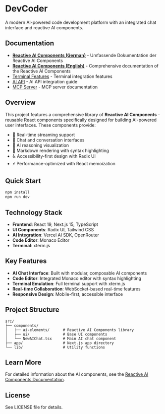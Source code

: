 # DevCoder

A modern AI-powered code development platform with an integrated chat interface and reactive AI components.

## Documentation

- **[Reactive AI Components (German)](./REACTIVE_AI_COMPONENTS.md)** - Umfassende Dokumentation der Reactive AI Components
- **[Reactive AI Components (English)](./REACTIVE_AI_COMPONENTS_EN.md)** - Comprehensive documentation of the Reactive AI Components
- [Terminal Features](./TERMINAL_FEATURES.md) - Terminal integration features
- [AI API](./ai-api.md) - AI API integration guide
- [MCP Server](./mcp-server.md) - MCP server documentation

## Overview

This project features a comprehensive library of **Reactive AI Components** - reusable React components specifically designed for building AI-powered user interfaces. These components provide:

- 🔄 Real-time streaming support
- 💬 Chat and conversation interfaces
- 🧠 AI reasoning visualization
- 📝 Markdown rendering with syntax highlighting
- ♿ Accessibility-first design with Radix UI
- ⚡ Performance-optimized with React memoization

## Quick Start

```bash
npm install
npm run dev
```

## Technology Stack

- **Frontend**: React 19, Next.js 15, TypeScript
- **UI Components**: Radix UI, Tailwind CSS
- **AI Integration**: Vercel AI SDK, OpenRouter
- **Code Editor**: Monaco Editor
- **Terminal**: xterm.js

## Key Features

- **AI Chat Interface**: Built with modular, composable AI components
- **Code Editor**: Integrated Monaco editor with syntax highlighting
- **Terminal Emulation**: Full terminal support with xterm.js
- **Real-time Collaboration**: WebSocket-based real-time features
- **Responsive Design**: Mobile-first, accessible interface

## Project Structure

```
src/
├── components/
│   ├── ai-elements/      # Reactive AI Components library
│   ├── ui/               # Base UI components
│   └── NewAIChat.tsx     # Main AI chat component
├── app/                  # Next.js app directory
└── lib/                  # Utility functions
```

## Learn More

For detailed information about the AI components, see the [Reactive AI Components Documentation](./REACTIVE_AI_COMPONENTS_EN.md).

## License

See LICENSE file for details.
